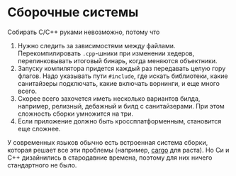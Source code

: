 # Сборочные системы

Собирать С/C++ руками невозможно, потому что
1. Нужно следить за зависимостями между файлами. Перекомпилировать `.cpp`-шники
   при изменении хедеров, перелинковывать итоговый бинарь, когда меняются
   объектники.
1. Запуску компилятора придется каждый раз передавать целую гору флагов. Надо
   указывать пути `#include`, где искать библиотеки, какие санитайзеры
   подключать, какие включать ворнинги, и еще много всего.
1. Скорее всего захочется иметь несколько вариантов билда, например, релизный,
   дебажный и билд с санитайзерами. При этом сложность сборки умножится на три.
1. Если приложение должно быть кроссплатформенным, становится еще сложнее.

У современных языков обычно есть встроенная система сборки, которая решает все
эти проблемы (например, [cargo](https://doc.rust-lang.org/cargo/) для раста). Но
Си и С++ дизайнились в стародавние времена, поэтому для них ничего стандартного
не было.
 
